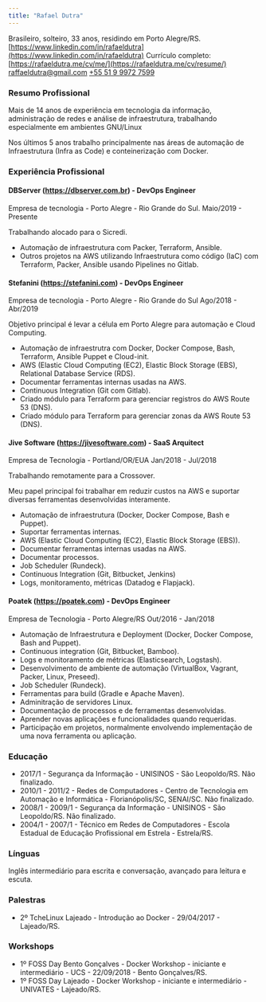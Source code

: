 ```yaml
---
title: "Rafael Dutra"
---
```


Brasileiro, solteiro, 33 anos, residindo em Porto Alegre/RS.
[https://www.linkedin.com/in/rafaeldutra](https://www.linkedin.com/in/rafaeldutra)
Currículo completo: [https://rafaeldutra.me/cv/me/](https://rafaeldutra.me/cv/resume/)
<a href="mailto:raffaeldutra@gmail.com" target="_blank">raffaeldutra@gmail.com</a>
<a href="tel:+5551999727599">+55 51 9 9972 7599</a>

### Resumo Profissional
Mais de 14 anos de experiência em tecnologia da informação, administração de redes e análise de infraestrutura, trabalhando especialmente em ambientes GNU/Linux

Nos últimos 5 anos trabalho principalmente nas áreas de automação de Infraestrutura (Infra as Code) e conteinerização com Docker.

### Experiência Profissional
#### DBServer (https://dbserver.com.br) - DevOps Engineer
Empresa de tecnologia - Porto Alegre - Rio Grande do Sul.
Maio/2019 - Presente

Trabalhando alocado para o Sicredi.

* Automação de infraestrutura com Packer, Terraform, Ansible.
* Outros projetos na AWS utilizando Infraestrutura como código (IaC) com Terraform, Packer, Ansible usando Pipelines no Gitlab.

#### Stefanini (https://stefanini.com) - DevOps Engineer
Empresa de tecnologia - Porto Alegre - Rio Grande do Sul
Ago/2018 - Abr/2019

Objetivo principal é levar a célula em Porto Alegre para automação e Cloud Computing.

* Automação de infraestrutra com Docker, Docker Compose, Bash, Terraform, Ansible Puppet e Cloud-init.
* AWS (Elastic Cloud Computing (EC2), Elastic Block Storage (EBS), Relational Database Service (RDS).
* Documentar ferramentas internas usadas na AWS.
* Continuous Integration (Git com Gitlab).
* Criado módulo para Terraform para gerenciar registros do AWS Route 53 (DNS).
* Criado módulo para Terraform para gerenciar zonas da AWS Route 53 (DNS).

#### Jive Software (https://jivesoftware.com) - SaaS Arquitect
Empresa de Tecnologia - Portland/OR/EUA
Jan/2018 - Jul/2018

Trabalhando remotamente para a Crossover.

Meu papel principal foi trabalhar em reduzir custos na AWS e suportar diversas ferramentas desenvolvidas interamente.

* Automação de infraestrutura (Docker, Docker Compose, Bash e Puppet).
* Suportar ferramentas internas.
* AWS (Elastic Cloud Computing (EC2), Elastic Block Storage (EBS)).
* Documentar ferramentas internas usadas na AWS.
* Documentar processos.
* Job Scheduler (Rundeck).
* Continuous Integration (Git, Bitbucket, Jenkins)
* Logs, monitoramento, métricas (Datadog e Flapjack).

#### Poatek (https://poatek.com) - DevOps Engineer
Empresa de Tecnologia - Porto Alegre/RS
Out/2016 - Jan/2018

* Automação de Infraestrutura e Deployment (Docker, Docker Compose, Bash and Puppet).
* Continuous integration (Git, Bitbucket, Bamboo).
* Logs e monitoramento de métricas (Elasticsearch, Logstash).
* Desenvolvimento de ambiente de automação (VirtualBox, Vagrant, Packer, Linux, Preseed).
* Job Scheduler (Rundeck).
* Ferramentas para build (Gradle e Apache Maven).
* Adminitração de servidores Linux.
* Documentação de processos e de ferramentas desenvolvidas.
* Aprender novas aplicações e funcionalidades quando requeridas.
* Participação em projetos, normalmente envolvendo implementação de uma nova ferramenta ou aplicação.

### Educação
* 2017/1 - Segurança da Informação - UNISINOS - São Leopoldo/RS. Não finalizado.
* 2010/1 - 2011/2 - Redes de Computadores - Centro de Tecnologia em Automação e Informática - Florianópolis/SC, SENAI/SC. Não finalizado.
* 2008/1 - 2009/1 - Segurança da Informação - UNISINOS - São Leopoldo/RS. Não finalizado.
* 2004/1 - 2007/1 - Técnico em Redes de Computadores - Escola Estadual de Educação Profissional em Estrela - Estrela/RS.

### Línguas
Inglês intermediário para escrita e conversação, avançado para leitura e escuta.

### Palestras
* 2º TcheLinux Lajeado - Introdução ao Docker - 29/04/2017 - Lajeado/RS.

### Workshops
* 1º FOSS Day Bento Gonçalves - Docker Workshop - iniciante e intermediário - UCS - 22/09/2018 - Bento Gonçalves/RS.
* 1º FOSS Day Lajeado - Docker Workshop - iniciante e intermediário - UNIVATES - Lajeado/RS.

